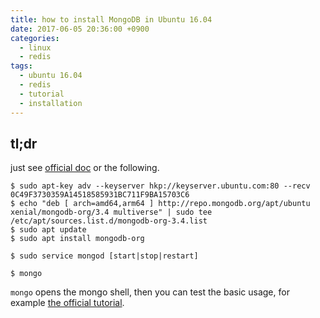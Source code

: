```yaml
---
title: how to install MongoDB in Ubuntu 16.04
date: 2017-06-05 20:36:00 +0900
categories:
  - linux
  - redis
tags:
  - ubuntu 16.04
  - redis
  - tutorial
  - installation
---
```


## tl;dr

just see [official doc](https://docs.mongodb.com/manual/tutorial/install-mongodb-on-ubuntu/) or the following.

```shell
$ sudo apt-key adv --keyserver hkp://keyserver.ubuntu.com:80 --recv 0C49F3730359A14518585931BC711F9BA15703C6
$ echo "deb [ arch=amd64,arm64 ] http://repo.mongodb.org/apt/ubuntu xenial/mongodb-org/3.4 multiverse" | sudo tee /etc/apt/sources.list.d/mongodb-org-3.4.list
$ sudo apt update
$ sudo apt install mongodb-org

$ sudo service mongod [start|stop|restart]

$ mongo
```

`mongo` opens the mongo shell, then you can test the basic usage, for example [the official tutorial](https://docs.mongodb.com/getting-started/shell/client/).
